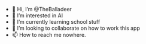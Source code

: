 - 👋 Hi, I’m @TheBalladeer
- 👀 I’m interested in AI 
- 🌱 I’m currently learning school stuff 
- 💞️ I’m looking to collaborate on how to work this app
- 📫 How to reach me nowhere.

<!---
TheBalladeer/TheBalladeer is a ✨ special ✨ repository because its `README.md` (this file) appears on your GitHub profile.
You can click the Preview link to take a look at your changes.
--->
